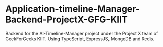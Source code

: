 # Application-timeline-Manager-Backend-ProjectX-GFG-KIIT
Backend for the AI-Timeline-Manager project under the Project X team of GeekForGeeks KIIT. Using TypeScript, ExpressJS, MongoDB and Redis.
